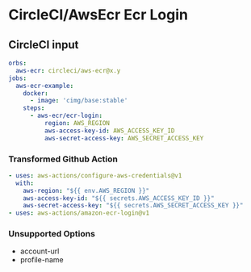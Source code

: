 # CircleCI/AwsEcr Ecr Login

## CircleCI input

```yaml
orbs:
  aws-ecr: circleci/aws-ecr@x.y
jobs:
  aws-ecr-example:
    docker:
      - image: 'cimg/base:stable'
    steps:
      - aws-ecr/ecr-login:
          region: AWS_REGION
          aws-access-key-id: AWS_ACCESS_KEY_ID
          aws-secret-access-key: AWS_SECRET_ACCESS_KEY
```

### Transformed Github Action

```yaml
- uses: aws-actions/configure-aws-credentials@v1
  with:
    aws-region: "${{ env.AWS_REGION }}"
    aws-access-key-id: "${{ secrets.AWS_ACCESS_KEY_ID }}"
    aws-secret-access-key: "${{ secrets.AWS_SECRET_ACCESS_KEY }}"
- uses: aws-actions/amazon-ecr-login@v1
```

### Unsupported Options

- account-url
- profile-name
